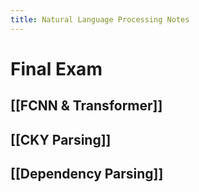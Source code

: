 ```yaml
---
title: Natural Language Processing Notes
---
```

# Final Exam

## [[FCNN & Transformer]]
## [[CKY Parsing]]
## [[Dependency Parsing]]